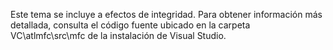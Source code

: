 Este tema se incluye a efectos de integridad. Para obtener información más detallada, consulta el código fuente ubicado en la carpeta VC\atlmfc\src\mfc de la instalación de Visual Studio.